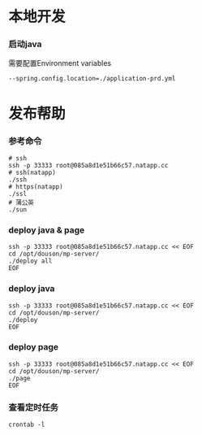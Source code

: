 # 本地开发

### 启动java

需要配置Environment variables

```text
--spring.config.location=./application-prd.yml
```

# 发布帮助

### 参考命令

```shell
# ssh
ssh -p 33333 root@085a8d1e51b66c57.natapp.cc
# ssh(natapp)
./ssh
# https(natapp)
./ssl
# 蒲公英
./sun
```

### deploy java & page

```shell
ssh -p 33333 root@085a8d1e51b66c57.natapp.cc << EOF
cd /opt/douson/mp-server/
./deploy all
EOF
```

### deploy java

```shell
ssh -p 33333 root@085a8d1e51b66c57.natapp.cc << EOF
cd /opt/douson/mp-server/
./deploy
EOF
```

### deploy page

```shell
ssh -p 33333 root@085a8d1e51b66c57.natapp.cc << EOF
cd /opt/douson/mp-server/
./page
EOF
```

### 查看定时任务

```shell
crontab -l
```